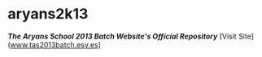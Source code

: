 # aryans2k13
**_The Aryans School 2013 Batch Website's Official Repository_**
[Visit Site](www.tas2013batch.esy.es]
